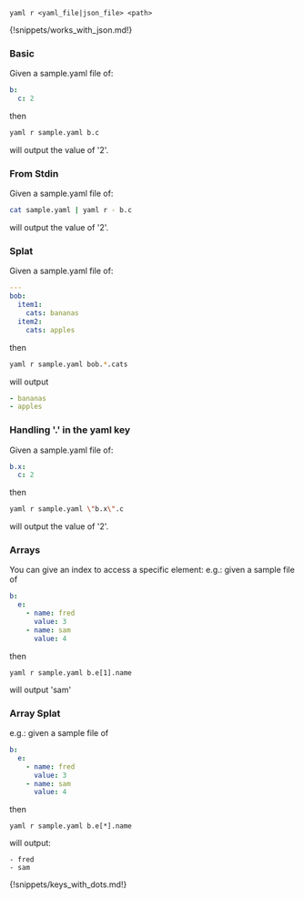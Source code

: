 ```
yaml r <yaml_file|json_file> <path>
```

{!snippets/works_with_json.md!}

### Basic
Given a sample.yaml file of:
```yaml
b:
  c: 2
```
then
```bash
yaml r sample.yaml b.c
```
will output the value of '2'.

### From Stdin
Given a sample.yaml file of:
```bash
cat sample.yaml | yaml r - b.c
```
will output the value of '2'.

### Splat
Given a sample.yaml file of:
```yaml
---
bob:
  item1:
    cats: bananas
  item2:
    cats: apples
```
then
```bash
yaml r sample.yaml bob.*.cats
```
will output
```yaml
- bananas
- apples
```

### Handling '.' in the yaml key
Given a sample.yaml file of:
```yaml
b.x:
  c: 2
```
then
```bash
yaml r sample.yaml \"b.x\".c
```
will output the value of '2'.

### Arrays
You can give an index to access a specific element:
e.g.: given a sample file of
```yaml
b:
  e:
    - name: fred
      value: 3
    - name: sam
      value: 4
```
then
```
yaml r sample.yaml b.e[1].name
```
will output 'sam'

### Array Splat
e.g.: given a sample file of
```yaml
b:
  e:
    - name: fred
      value: 3
    - name: sam
      value: 4
```
then
```
yaml r sample.yaml b.e[*].name
```
will output:
```
- fred
- sam
```

{!snippets/keys_with_dots.md!}
